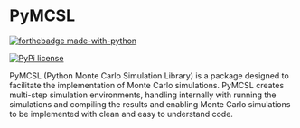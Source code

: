 # PyMCSL

[![forthebadge made-with-python](http://ForTheBadge.com/images/badges/made-with-python.svg)](https://www.python.org/)

[![PyPi license](https://badgen.net/pypi/license/pip/)](https://pypi.com/project/pip/)


PyMCSL (Python Monte Carlo Simulation Library) is a package designed to facilitate the implementation of Monte Carlo simulations. PyMCSL creates multi-step simulation environments, handling internally with running the simulations and compiling the results and enabling Monte Carlo simulations to be implemented with clean and easy to understand code.
